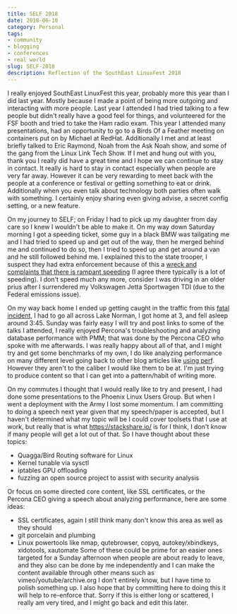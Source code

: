 ```yaml
---
title: SELF 2018
date: 2018-06-10
category: Personal
tags:
- community
- blogging
- conferences
- real world
slug: SELF-2018
description: Reflection of the SouthEast LinuxFest 2018
---
```


I really enjoyed SouthEast LinuxFest this year, probably more this year than I did last year. Mostly because I made a point of being more outgoing and interacting with more people. Last year I attended I had tried talking to a few people but didn't really have a good feel for things, and volunteered for the FSF booth and tried to take the Ham radio exam. This year I attended many presentations, had an opportunity to go to a Birds Of a Feather meeting on containers put on by Michael at RedHat. Additionally I met and at least briefly talked to Eric Raymond, Noah from the Ask Noah show, and some of the gang from the Linux Link Tech Show. If I met and hung out with you, thank you I really did have a great time and I hope we can continue to stay in contact. It really is hard to stay in contact especially when people are very far away. However it can be very rewarding to meet back with the people at a conference or festival or getting something to eat or drink. Additionally when you even talk about technology both parties often walk with something. I certainly enjoy sharing even giving advise, a secret config setting, or a new feature.

On my journey to SELF; on Friday I had to pick up my daughter from day care so I knew I wouldn't be able to make it. On my way down Saturday morning I got a speeding ticket, some guy in a black BMW was tailgating me and I had tried to speed up and get out of the way, then he merged behind me and continued to do so, then I tried to speed up and get around a van and he still followed behind me. I explained this to the state trooper, I suspect they had extra enforcement because of this a [wreck and complaints that there is rampant speeding](http://www.fox46charlotte.com/news/local-news/speeding-wrecks-on-i-85-make-some-question-lack-of-troopers) (I agree there typically is a lot of speeding). I don't speed much any more, consider I was driving in an older prius after I surrendered my Volkswagen Jetta Sportwagen TDI (due to the Federal emissions issue).

On my way back home I ended up getting caught in the traffic from this [fatal incident](https://www.wsoctv.com/news/local/1-killed-in-i-85-crash-in-rowan-county/766779940), I had to go all across Lake Norman, I got home at 3, and fell asleep around 3:45. Sunday was fairly easy I will try and post links to some of the talks I attended, I really enjoyed Percona's troubleshooting and analyzing database performance with PMM; that was done by the Percona CEO who spoke with me afterwards. I was really happy about all of that, and I might try and get some benchmarks of my own, I do like analyzing performance on many different level going back to other blog articles like [using perf](../urxvt_vs_eterm.html). However they aren't to the caliber I would like them to be at. I'm just trying to produce content so that I can get into a pattern/habit of writing more.

On my commutes I thought that I would really like to try and present, I had done some presentations to the Phoenix Linux Users Group. But when I went a deployment with the Army I lost some momentum. I am committing to doing a speech next year given that my speech/paper is accepted, but I haven't determined what my topic will be I could cover toolsets that I use at work, but really that is what https://stackshare.io/ is for I think, I don't know if many people will get a lot out of that. So I have thought about these topics:
  - Quagga/Bird Routing software for Linux
  - Kernel tunable via sysctl
  - iptables GPU offloading
  - fuzzing an open source project to assist with security analysis

Or focus on some directed core content, like SSL certificates, or the Percona CEO giving a speech about analyzing performance, here are some ideas:
  - SSL certificates, again I still think many don't know this area as well as they should 
  - git porcelain and plumbing
  - Linux powertools like nmap, qutebrowser, copyq, autokey/xbindkeys, xidotools, xautomate
Some of these could be prime for an easier ones targeted for a Sunday afternoon when people are about ready to leave, and they also can be done by me independently and I can make the content available through other means such as vimeo/youtube/archive.org
I don't entirely know, but I have time to polish something up. I also hope that by committing here to doing this it will help to re-enforce that. Sorry if this is either long or scattered, I really am very tired, and I might go back and edit this later.
